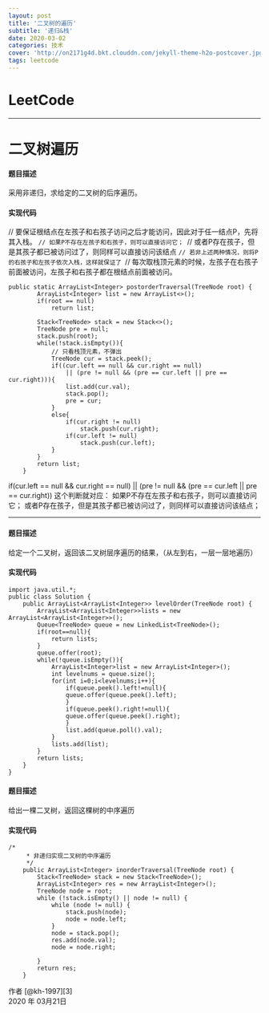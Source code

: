 ```yaml
---
layout: post
title: '二叉树的遍历'
subtitle: '递归&栈'
date: 2020-03-02
categories: 技术
cover: 'http://on2171g4d.bkt.clouddn.com/jekyll-theme-h2o-postcover.jpg'
tags: leetcode﻿
---
```


# LeetCode

------

# 二叉树遍历

#### 题目描述

采用非递归，求给定的二叉树的后序遍历。

#### 实现代码

// 要保证根结点在左孩子和右孩子访问之后才能访问，因此对于任一结点P，先将其入栈。
  ``// 如果P不存在左孩子和右孩子，则可以直接访问它；
  ``// 或者P存在孩子，但是其孩子都已被访问过了，则同样可以直接访问该结点
  ``// 若非上述两种情况，则将P的右孩子和左孩子依次入栈，这样就保证了
  ``// 每次取栈顶元素的时候，左孩子在右孩子前面被访问，左孩子和右孩子都在根结点前面被访问。

```
public static ArrayList<Integer> postorderTraversal(TreeNode root) {
        ArrayList<Integer> list = new ArrayList<>();
        if(root == null)
            return list;
         
        Stack<TreeNode> stack = new Stack<>();
        TreeNode pre = null;
        stack.push(root);
        while(!stack.isEmpty()){
            // 只看栈顶元素，不弹出
            TreeNode cur = stack.peek();
            if((cur.left == null && cur.right == null)
                || (pre != null && (pre == cur.left || pre == cur.right))){
                list.add(cur.val);
                stack.pop();
                pre = cur;
            }
            else{
                if(cur.right != null)
                    stack.push(cur.right);
                if(cur.left != null)
                    stack.push(cur.left);
            }
        }
        return list;
    }
```

if(cur.left == null && cur.right == null) || (pre != null && (pre == cur.left || pre == cur.right))
这个判断就对应：
        如果P不存在左孩子和右孩子，则可以直接访问它；
        或者P存在孩子，但是其孩子都已被访问过了，则同样可以直接访问该结点；

------

#### 题目描述

给定一个二叉树，返回该二叉树层序遍历的结果，（从左到右，一层一层地遍历）

#### 实现代码

```
import java.util.*;
public class Solution {
    public ArrayList<ArrayList<Integer>> levelOrder(TreeNode root) {
        ArrayList<ArrayList<Integer>>lists = new ArrayList<ArrayList<Integer>>();
        Queue<TreeNode> queue = new LinkedList<TreeNode>();
        if(root==null){
            return lists;
        }
        queue.offer(root);
        while(!queue.isEmpty()){
            ArrayList<Integer>list = new ArrayList<Integer>();
            int levelnums = queue.size();
            for(int i=0;i<levelnums;i++){
                if(queue.peek().left!=null){
                queue.offer(queue.peek().left);
                }
                if(queue.peek().right!=null){
                queue.offer(queue.peek().right);
                }
                list.add(queue.poll().val);
            }
            lists.add(list);
        }
        return lists;
    }
}
```

#### 题目描述

给出一棵二叉树，返回这棵树的中序遍历

#### 实现代码

```
/*
     * 非递归实现二叉树的中序遍历
     */
    public ArrayList<Integer> inorderTraversal(TreeNode root) {
        Stack<TreeNode> stack = new Stack<TreeNode>();
        ArrayList<Integer> res = new ArrayList<Integer>();
        TreeNode node = root;
        while (!stack.isEmpty() || node != null) {
            while (node != null) {
                stack.push(node);
                node = node.left;
            }
            node = stack.pop();
            res.add(node.val);
            node = node.right;
 
        }
        return res;
    }
```



作者 [@kh-1997][3]     
2020 年 03月21日    